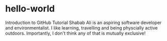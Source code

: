 # hello-world
Introduction to GitHub Tutorial
Shabab Ali is an aspiring software developer and environmentalist. I like learning, travelling and being physcially active outdoors. Importantly, I don't think any of that is mutually exclusive!
